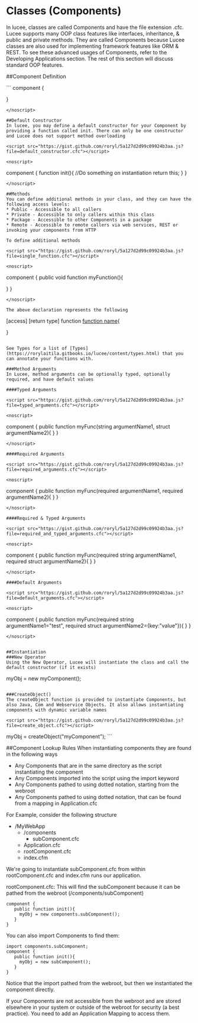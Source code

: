 # Classes (Components)

In lucee, classes are called Components and have the file extension .cfc. Lucee supports many OOP class features like interfaces, inheritance, & public and private methods. They are called Components because Lucee classes are also used for implementing framework features like ORM & REST. To see these advanced usages of Components, refer to the Developing Applications section. The rest of this section will discuss standard OOP features. 

##Component Definition

<script src="https://gist.github.com/roryl/5a127d2d99c09924b3aa.js?file=empty_component.cfc"></script>

<noscript>
```
component {

}
```
</noscript>

##Default Constructor
In lucee, you may define a default constructor for your Component by providing a function called init. There can only be one constructor and Lucee does not support method overloading

<script src="https://gist.github.com/roryl/5a127d2d99c09924b3aa.js?file=default_constructor.cfc"></script>

<noscript>
```
component {
  function init(){
    //Do something on instantiation 
    return this;
  }
}
```
</noscript>

##Methods
You can define additional methods in your class, and they can have the following access levels:
* Public - Accessible to all callers
* Private - Accessible to only callers within this class
* Package - Accessible to other Components in a package
* Remote - Accessible to remote callers via web services, REST or invoking your components from HTTP

To define additional methods

<script src="https://gist.github.com/roryl/5a127d2d99c09924b3aa.js?file=single_function.cfc"></script>

<noscript>
```
component {
  public void function myFunction(){
    
  }
}
```
</noscript>

The above declaration represents the following
```
  [access] [return type] function [function name](){
  
  }  
```

See Types for a list of [Types](https://rorylaitila.gitbooks.io/lucee/content/types.html) that you can annotate your functions with.

###Method Arguments
In Lucee, method arguments can be optionally typed, optionally required, and have default values

####Typed Arguments

<script src="https://gist.github.com/roryl/5a127d2d99c09924b3aa.js?file=typed_arguments.cfc"></script>

<noscript>
```
component {
  public function myFunc(string argumentName1, struct argumentName2){
  }
}
```
</noscript>

####Required Arguments

<script src="https://gist.github.com/roryl/5a127d2d99c09924b3aa.js?file=required_arguments.cfc"></script>

<noscript>
```
component {
  public function myFunc(required argumentName1, required argumentName2){
  }
}
```
</noscript>

####Required & Typed Arguments

<script src="https://gist.github.com/roryl/5a127d2d99c09924b3aa.js?file=required_and_typed_arguments.cfc"></script>

<noscript>
```
component {
  public function myFunc(required string argumentName1, required struct argumentName2){
  }
}
```
</noscript>

####Default Arguments

<script src="https://gist.github.com/roryl/5a127d2d99c09924b3aa.js?file=default_arguments.cfc"></script>

<noscript>
```
component {
  public function myFunc(required string argumentName1="test", required struct argumentName2={key:"value"}){
  }
}
```
</noscript>


##Instantiation
###New Operator
Using the New Operator, Lucee will instantiate the class and call the default constructor (if it exists)
```
myObj = new myComponent();
```

###CreateObject()
The createObject function is provided to instantiate Components, but also Java, Com and Webservice Objects. It also allows instantiating components with dynamic variable names

<script src="https://gist.github.com/roryl/5a127d2d99c09924b3aa.js?file=create_object.cfc"></script>

```
<cfscript>
  myObj = createObject("myComponent");
</cfscript>
```

##Component Lookup Rules
When instantiating components they are found in the following ways
* Any Components that are in the same directory as the script instantiating the component
* Any Components imported into the script using the import keyword
* Any Components pathed to using dotted notation, starting from the webroot
* Any Components pathed to using dotted notation, that can be found from a mapping in Application.cfc

For Example, consider the following structure

- /MyWebApp
  - /components
    - subComponent.cfc
  - Application.cfc
  - rootComponent.cfc
  - index.cfm

We're going to instantiate subComponent.cfc from within rootComponent.cfc and index.cfm runs our application. 

rootComponent.cfc:
This will find the subComponent because it can be pathed from the webroot (/components/subComponent)

<script src="https://gist.github.com/roryl/5a127d2d99c09924b3aa.js?file=component_implicit_path.cfc"></script>

```
component {    
   public function init(){
     myObj = new components.subComponent();   
   }  
}
```

You can also import Components to find them:

<script src="https://gist.github.com/roryl/5a127d2d99c09924b3aa.js?file=component_imported_path.cfc"></script>

```
import components.subComponent;
component {    
   public function init(){
     myObj = new subComponent();   
   }  
}
```
Notice that the import pathed from the webroot, but then we instantiated the component directly. 

If your Components are not accessible from the webroot and are stored elsewhere in your system or outside of the webroot for security (a best practice). You need to add an Application Mapping to access them. 


